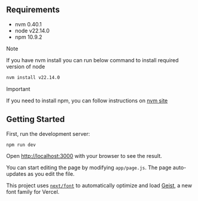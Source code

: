 
## Requirements
- nvm 0.40.1
- node v22.14.0
- npm 10.9.2

> [!NOTE]
> If you have nvm install you can run below command to install required version of node
> ```bash
> nvm install v22.14.0
>```

> [!IMPORTANT]
> If you need to install npm, you can follow instructions on [nvm site](https://github.com/nvm-sh/nvm)


## Getting Started

First, run the development server:

```bash
npm run dev
```
Open [http://localhost:3000](http://localhost:3000) with your browser to see the result.

You can start editing the page by modifying `app/page.js`. The page auto-updates as you edit the file.

This project uses [`next/font`](https://nextjs.org/docs/app/building-your-application/optimizing/fonts) to automatically optimize and load [Geist](https://vercel.com/font), a new font family for Vercel.
